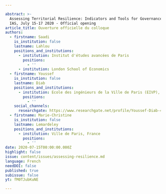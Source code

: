 ```yaml
---

abstract: >-
  Assessing Territorial Resilience: Indicators and Tools for Governance, Paris
  IAS, July 15-17 2020 - Official opening
article_title: Ouverture officielle du colloque
authors:
  - firstname: Saadi
    is_institution: false
    lastname: Lahlou
    positions_and_institutions:
      - institution: Institut d'études avancées de Paris
        positions:
          - ''
      - institution: London School of Economics
  - firstname: Youssef
    is_institution: false
    lastname: Diab
    positions_and_institutions:
      - institution: Ecole des ingénieurs de la Ville de Paris (EIVP), France
        positions:
          - ''
    social_channels:
      researchgate: https://www.researchgate.net/profile/Youssef-Diab-4
  - firstname: Marie-Christine
    is_institution: false
    lastname: Lemardeley
    positions_and_institutions:
      - institution: Ville de Paris, France
        positions:
          - ''
date: 2020-07-15T00:00:00.000Z
highlight: false
issue: content/issues/assessing-resilience.md
language: French
needDOI: false
published: true
subissue: false
yt: fM0TJubKuNE

---
```



<Youtube yt="fM0TJubKuNE" caption="Ouverture officielle"></Youtube>